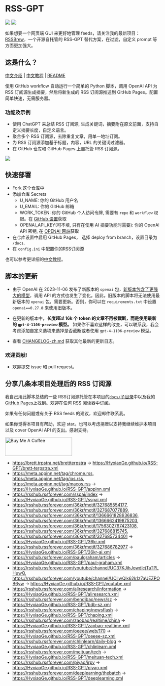 # RSS-GPT

[![](https://img.shields.io/github/last-commit/yinan-c/RSS-GPT/main?label=feeds%20refreshed)](https://yinan-c.github.io/RSS-GPT/)
[![](https://img.shields.io/github/license/yinan-c/RSS-GPT)](https://github.com/yinan-c/RSS-GPT/blob/master/LICENSE)

如果想要一个网页端 GUI 来更好地管理 feeds，请关注我的最新项目：[RSSBrew](https://github.com/yinan-c/RSSBrew)，一个开源自托管的 RSS-GPT 替代方案，在过滤，自定义 prompt 等方面更加强大。

## 这是什么？

[中文介绍](https://yinan-c.github.io/rss-gpt.html) | [中文教程](https://yinan-c.github.io/rss-gpt-manual-zh.html) | [README](README.md)

使用 GitHub workflow 自动运行一个简单的 Python 脚本，调用 OpenAI API 为 RSS 订阅源生成摘要，然后将新生成的 RSS 订阅源推送到 GitHub Pages。配置简单快速，无需服务器。

### 功能及示例

- 使用 ChatGPT 来总结 RSS 订阅源, 生成关键词，摘要附在原文前面，支持自定义摘要长度，自定义语言。
- 聚合多个 RSS 订阅源，去除重复文章，用单一地址订阅。
- 为 RSS 订阅源添加基于标题，内容，URL 的关键词过滤器。
- 在 GitHub 仓库和 GitHub Pages 上自托管 RSS 订阅源。

![](https://i.imgur.com/7darABv.jpg)

## 快速部署

- Fork 这个仓库中
- 添加仓库 Secrets
    - U_NAME: 你的 GitHub 用户名
    - U_EMAIL: 你的 GitHub 邮箱
    - WORK_TOKEN: 你的 GitHub 个人访问令牌, 需要有 `repo` 和 `workflow` 权限。在 [GitHub 设置](https://github.com/settings/tokens/new)获取
    - OPENAI_API_KEY(可不填, 只有在使用 AI 摘要功能时需要): 你的 OpenAI API 密钥, 在 [OPENAI 网站](https://platform.openai.com/account/api-keys)获取
- 在仓库设置中启用 GitHub Pages， 选择 deploy from branch，设置目录为 `/docs`.
- 在 `config.ini` 中配置你的RSS订阅源

也可以参考更详细的[中文教程](https://yinan-c.github.io/rss-gpt-manual-zh.html)。

## 脚本的更新

- 由于 OpenAI 在 2023-11-06 发布了新版本的 `openai` 包，[新版本包含了更强大的模型](https://openai.com/blog/new-models-and-developer-products-announced-at-devday)，调用 API 的方式也发生了变化。因此，旧版本的脚本将无法使用最新版本的 `openai` 包，需要更新。否则，你可以在 `requirements.txt` 中设置 `openai==0.27.8` 来使用旧版本。
- 在更新的版本中，**长度超过 16k 个 token 的文章不再被截断，而是使用最新的 `gpt-4-1106-preview` 模型。** 如果你不喜欢这样的改变，可以联系我，我会考虑添加自定义选项来选择是否截断或者使用 `gpt-4-1106-preview` 模型。

- 查看 [CHANGELOG-zh.md](CHANGELOG-zh.md) 获取其他最新的更新日志。

### 欢迎贡献!

- 欢迎提交 issue 和 pull request。

## 分享几条本项目处理后的 RSS 订阅源

我自己用此脚本总结的一些 RSS订阅源托管在本项目的[`docs/`子目录](https://github.com/yinan-c/RSS-GPT/tree/main/docs)中以及我的 [GitHub Pages](https://yinan-c.github.io/RSS-GPT/)上找到。欢迎在任何 RSS 阅读器中订阅。

如果有任何问题或有关于 RSS feeds 的建议，欢迎邮件联系我。

如果你觉得本项目有帮助，欢迎 star。也可以考虑捐赠以支持我继续维护本项目以及 cover OpenAI API 的支出。感谢支持。

<a href="https://www.buymeacoffee.com/yinan" target="_blank"><img src="https://cdn.buymeacoffee.com/buttons/v2/default-yellow.png" alt="Buy Me A Coffee" style="height: 60px !important;width: 217px !important;" ></a>

- https://brett.trpstra.net/brettterpstra -> https://HyxiaoGe.github.io/RSS-GPT/brett-terpstra.xml
- https://meta.appinn.net/tag/chrome.rss, https://meta.appinn.net/tag/ios.rss, https://meta.appinn.net/tag/macos.rss -> https://HyxiaoGe.github.io/RSS-GPT/appinn.xml
- https://rsshub.rssforever.com/sspai/index -> https://HyxiaoGe.github.io/RSS-GPT/sspai.xml
- https://rsshub.rssforever.com/36kr/motif/327685554177, https://rsshub.rssforever.com/36kr/motif/327687077889, https://rsshub.rssforever.com/36kr/motif/1366661828936836, https://rsshub.rssforever.com/36kr/motif/1366662419875203, https://rsshub.rssforever.com/36kr/motif/1756302767423108, https://rsshub.rssforever.com/36kr/motif/327686815745, https://rsshub.rssforever.com/36kr/motif/327685734401 -> https://HyxiaoGe.github.io/RSS-GPT/36kr.xml
- https://rsshub.rssforever.com/36kr/motif/327686782977 -> https://HyxiaoGe.github.io/RSS-GPT/36kr-ai.xml
- https://rsshub.rssforever.com/paulgraham/articles -> https://HyxiaoGe.github.io/RSS-GPT/paul-graham.xml
- https://rsshub.rssforever.com/youtube/channel/UC37KJihJowdlcjTaTPLHuwQ, https://rsshub.rssforever.com/youtube/channel/UCilwQlk62k1z7aUEZPOB6yw -> https://HyxiaoGe.github.io/RSS-GPT/youtube.xml
- https://rsshub.rssforever.com/aliresearch/information -> https://HyxiaoGe.github.io/RSS-GPT/aliresearch.xml
- https://rsshub.rssforever.com/bendibao/news/sz -> https://HyxiaoGe.github.io/RSS-GPT/bdb-sz.xml
- https://rsshub.rssforever.com/chaping/newsflash -> https://HyxiaoGe.github.io/RSS-GPT/chaping.xml
- https://rsshub.rssforever.com/zaobao/realtime/china -> https://HyxiaoGe.github.io/RSS-GPT/zaobao-realtime.xml
- https://rsshub.rssforever.com/oeeee/web/170 -> https://HyxiaoGe.github.io/RSS-GPT/oeeee-sz.xml
- https://rsshub.rssforever.com/chlinlearn/daily-blog -> https://HyxiaoGe.github.io/RSS-GPT/chlinlearn.xml
- https://rsshub.rssforever.com/meituan/tech -> https://HyxiaoGe.github.io/RSS-GPT/meituan-tech.xml
- https://rsshub.rssforever.com/piyao/jrpy -> https://HyxiaoGe.github.io/RSS-GPT/piyao.xml
- https://rsshub.rssforever.com/deeplearning/thebatch -> https://HyxiaoGe.github.io/RSS-GPT/deeplearning.xml

